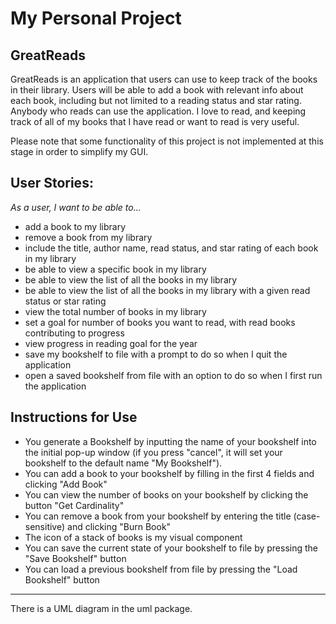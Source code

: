 # My Personal Project

## GreatReads

GreatReads is an application that users can use to keep track of
the books in their library. Users will be able to add a book with relevant 
info about each book, including but not limited to a reading status and star 
rating. Anybody who reads can use the application. I love to read, and keeping
track of all of my books that I have read or want to read is very useful.

Please note that some functionality of this project is not implemented at this stage in order to 
simplify my GUI.

## User Stories:

*As a user, I want to be able to...*

- add a book to my library
- remove a book from my library
- include the title, author name, read status, and star rating of each book in my library
- be able to view a specific book in my library
- be able to view the list of all the books in my library
- be able to view the list of all the books in my library with a given read status or star rating
- view the total number of books in my library
- set a goal for number of books you want to read, with read books contributing to progress
- view progress in reading goal for the year
- save my bookshelf to file with a prompt to do so when I quit the application
- open a saved bookshelf from file with an option to do so when I first run the application

## Instructions for Use
- You generate a Bookshelf by inputting the name of your bookshelf into the initial pop-up window
  (if you press "cancel", it will set your bookshelf to the default name "My Bookshelf").
- You can add a book to your bookshelf by filling in the first 4 fields and clicking "Add Book"
- You can view the number of books on your bookshelf by clicking the button "Get Cardinality"
- You can remove a book from your bookshelf by entering the title (case-sensitive) and clicking
   "Burn Book"
- The icon of a stack of books is my visual component
- You can save the current state of your bookshelf to file by pressing the "Save Bookshelf" button
- You can load a previous bookshelf from file by pressing the "Load Bookshelf" button

-------

There is a UML diagram in the uml package.
